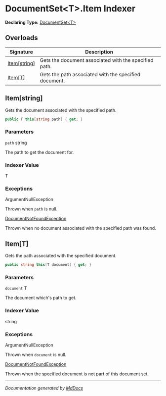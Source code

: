 # DocumentSet\<T\>.Item Indexer

**Declaring Type:** [DocumentSet\<T\>](../index.md)

## Overloads

| Signature                     | Description                                           |
| ----------------------------- | ----------------------------------------------------- |
| [Item\[string\]](#itemstring) | Gets the document associated with the specified path. |
| [Item\[T\]](#itemt)           | Gets the path associated with the specified document. |

## Item\[string\]

Gets the document associated with the specified path.

```csharp
public T this[string path] { get; }
```

### Parameters

`path`  string

The path to get the document for.

### Indexer Value

T

### Exceptions

ArgumentNullException

Thrown when `path` is null.

[DocumentNotFoundException](../../DocumentNotFoundException/index.md)

Thrown when no document associated with the specified path was found.

## Item\[T\]

Gets the path associated with the specified document.

```csharp
public string this[T document] { get; }
```

### Parameters

`document`  T

The document which's path to get.

### Indexer Value

string

### Exceptions

ArgumentNullException

Thrown when `document` is null.

[DocumentNotFoundException](../../DocumentNotFoundException/index.md)

Thrown when the specified document is not part of this document set.

___

*Documentation generated by [MdDocs](https://github.com/ap0llo/mddocs)*
